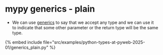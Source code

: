 # mypy generics - plain

* We can use [generics](https://mypy.readthedocs.io/en/stable/generics.html) to say that we accept any type and we can use it to indicate that some other parameter or the return type will be the same type.

{% embed include file="src/examples/python-types-at-pyweb-2025-01/generics_plain.py" %}


